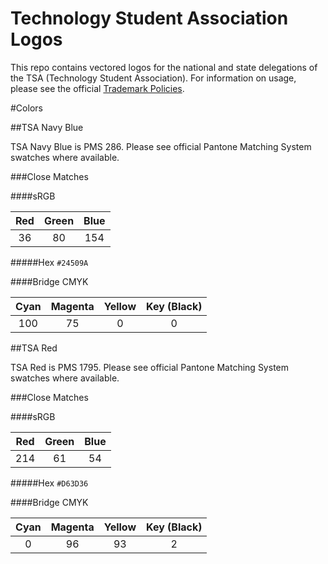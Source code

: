 Technology Student Association Logos
========

This repo contains vectored logos for the national and state delegations of the TSA (Technology Student Association). For information on usage, please see the official [Trademark Policies](http://www.tsaweb.org/Trademark-Policies).

#Colors

##TSA Navy Blue

TSA Navy Blue is PMS 286. Please see official Pantone Matching System swatches where available.

###Close Matches

####sRGB

| Red | Green | Blue |
|:---:|:-----:|:----:|
|  36 |   80  |  154 |

#####Hex
`#24509A`

####Bridge CMYK

| Cyan | Magenta | Yellow | Key (Black) |
|:----:|:-------:|:------:|:-----------:|
| 100  |   75    |    0   |      0      |

##TSA Red

TSA Red is PMS 1795. Please see official Pantone Matching System swatches where available.

###Close Matches

####sRGB

| Red | Green | Blue |
|:---:|:-----:|:----:|
| 214 |   61  |  54  |

#####Hex
`#D63D36`

####Bridge CMYK

| Cyan | Magenta | Yellow | Key (Black) |
|:----:|:-------:|:------:|:-----------:|
|   0  |   96    |   93   |      2      |
